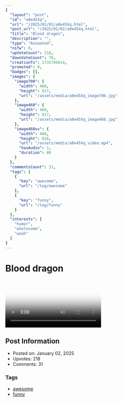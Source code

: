 ```yaml
---
{
  "layout": "post",
  "id": "a0e45Xq",
  "url": "/2025/01/02/a0e45Xq.html",
  "post_url": "/2025/01/02/a0e45Xq.html",
  "title": "Blood dragon",
  "description": "",
  "type": "Animated",
  "nsfw": 0,
  "upVoteCount": 218,
  "downVoteCount": 78,
  "creationTs": 1735766614,
  "promoted": 0,
  "badges": [],
  "images": {
    "image700": {
      "width": 460,
      "height": 817,
      "url": "/assets/media/a0e45Xq_image700.jpg"
    },
    "image460": {
      "width": 460,
      "height": 817,
      "url": "/assets/media/a0e45Xq_image460.jpg"
    },
    "image460sv": {
      "width": 460,
      "height": 816,
      "url": "/assets/media/a0e45Xq_video.mp4",
      "hasAudio": 1,
      "duration": 80
    }
  },
  "commentsCount": 31,
  "tags": [
    {
      "key": "awesome",
      "url": "/tag/awesome"
    },
    {
      "key": "funny",
      "url": "/tag/funny"
    }
  ],
  "interests": [
    "humor",
    "wholesome",
    "woah"
  ]
}
---
```


# Blood dragon

<video controls playsinline loop poster="/assets/media/a0e45Xq_image460.jpg">
  <source src="/assets/media/a0e45Xq_video.mp4" type="video/mp4">
  Your browser does not support the video tag.
</video>

## Post Information

- Posted on: January 02, 2025
- Upvotes: 218
- Comments: 31

### Tags

- [awesome](/tag/awesome)
- [funny](/tag/funny)
